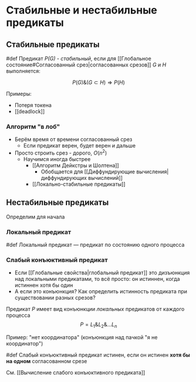 # Стабильные и нестабильные предикаты

## Стабильные предикаты

#def Предикат _P(G)_ - _стабильный_, если для [[Глобальное состояние#Согласованный срез|согласованных срезов]] $G$ и $H$ выполняется:

$$P(G)\& (G \subset H) \Rightarrow P(H)$$

Примеры:
* Потеря токена
* [[deadlock]]

### Алгоритм "в лоб"
* Берём время от времени согласованный срез
	* Если предикат верен, будет верен и дальше
* Просто строить срез - дорого, $O(n^2)$
	* Научимся иногда быстрее
		* [[Алгоритм Дейкстры и Шолтена]]
			* Обобщается для [[Диффундирующие вычисления|диффундирующих вычислений]]
		* [[Локально-стабильные предикаты]]

## Нестабильные предикаты

Определим для начала 

### Локальный предикат

#def Локальный предикат — предикат по состоянию одного процесса


### Слабый конъюктивный предикат

* Если [[Глобальные свойства|глобальный предикат]] это дизъюнкция над локальными предикатами, то всё просто: он истиннен, когда истиннен хотя бы один
* А если это конъюнкция? Как определить истинность предиката при существовании разных срезов?

Предикат $P$ имеет вид конъюнкции _локальных_ предикатов от каждого процесса
$$ P = L_1 \& L_2 \& ... L_n$$

Пример: "нет координатора" (конъюнкция над пачкой "я не координатор")

#def Слабый конъюктивный предикат истинен, если он истинен __хотя бы на одном__ согласованном срезе

См. [[Вычисление слабого конъюктивного предиката]]
